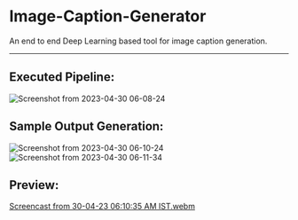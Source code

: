 # Image-Caption-Generator
An end to end Deep Learning based tool for image caption generation.

--------------------------------------------------------------------------------------------------


## **Executed Pipeline:**

![Screenshot from 2023-04-30 06-08-24](https://user-images.githubusercontent.com/53101134/235329956-c2c6ca3f-c480-4d7d-af93-0d09d1f70b55.png)


## **Sample Output Generation:**

![Screenshot from 2023-04-30 06-10-24](https://user-images.githubusercontent.com/53101134/235330022-32ad1f1d-54eb-4573-b83e-50ebdc675bcc.png)
![Screenshot from 2023-04-30 06-11-34](https://user-images.githubusercontent.com/53101134/235330024-f280d62e-2eab-43c6-96f6-d45f41392971.png)

## **Preview:**

[Screencast from 30-04-23 06:10:35 AM IST.webm](https://user-images.githubusercontent.com/53101134/235330033-95acbf0f-7705-44d9-8338-ee124d0cc27a.webm)
